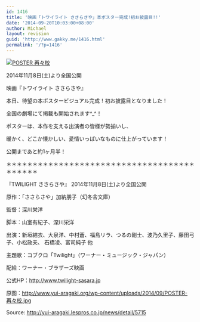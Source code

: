 ```yaml
---
id: 1416
title: '映画「トワイライト ささらさや」本ポスター完成!初お披露目!!'
date: '2014-09-20T10:03:00+08:00'
author: Michael
layout: revision
guid: 'http://www.gakky.me/1416.html'
permalink: '/?p=1416'
---
```


[![POSTER 再々校](http://www.yui-aragaki.org/wp-content/uploads/2014/09/POSTER-再々校1.jpg)](http://www.yui-aragaki.org/wp-content/uploads/2014/09/POSTER-再々校1.jpg)

2014年11月8日(土)より全国公開

映画『トワイライト ささらさや』

本日、待望の本ポスタービジュアル完成！初お披露目となりました！

全国の劇場にて掲載も開始されます^\_^！

ポスターは、本作を支える出演者の皆様が勢揃いし、

暖かく、どこか懐かしい、愛情いっぱいなものに仕上がっています！

公開まであと約1ヶ月半！

＊＊＊＊＊＊＊＊＊＊＊＊＊＊＊＊＊＊＊＊＊＊＊＊＊＊＊＊＊＊＊＊＊＊＊＊＊＊＊＊＊＊

『TWILIGHT ささらさや』 2014年11月8日(土)より全国公開

原作：「ささらさや」加納朋子（幻冬舎文庫）

監督：深川栄洋

脚本：山室有紀子、深川栄洋

出演：新垣結衣、大泉洋、中村蒼、福島リラ、つるの剛士、波乃久里子、藤田弓子、小松政夫、 石橋凌、富司純子 他

主題歌：コブクロ「Twilight」（ワーナー・ミュージック・ジャパン）

配給：ワーナー・ブラザーズ映画

公式HP：http://www.twilight-sasara.jp

原图：http://www.yui-aragaki.org/wp-content/uploads/2014/09/POSTER-再々校.jpg

Source: <http://yui-aragaki.lespros.co.jp/news/detail/5715>